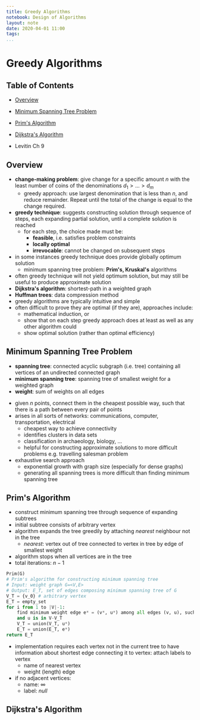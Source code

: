 ```yaml
---
title: Greedy Algorithms
notebook: Design of Algorithms
layout: note
date: 2020-04-01 11:00
tags: 
...
```


# Greedy Algorithms

[TOC]: #

## Table of Contents
- [Overview](#overview)
- [Minimum Spanning Tree Problem](#minimum-spanning-tree-problem)
- [Prim's Algorithm](#prims-algorithm)
- [Dijkstra's Algorithm](#dijkstras-algorithm)



- Levitin Ch 9

## Overview

- **change-making problem**: give change for a specific amount $n$ with the least
  number of coins of the denominations $d_1 > ... > d_m$
  - greedy approach: use largest denomination that is less than $n$, and reduce
    remainder.  Repeat until the total of the change is equal to the change required.
- **greedy technique**: suggests constructing solution through sequence of steps, each 
  expanding partial solution, until a complete solution is reached
  - for each step, the choice made must be:
    - **feasible**, i.e. satisfies problem constraints
    - **locally optimal**
    - **irrevocable**: cannot be changed on subsequent steps
- in some instances greedy technique does provide globally optimum solution
  - minimum spanning tree problem: **Prim's, Kruskal's** algorithms
- often greedy technique will not yield optimum solution, but may still be useful to 
  produce approximate solution
- **Dijkstra's algorithm**: shortest-path in a weighted graph
- **Huffman trees**: data compression method
- greedy algorithms are typically intuitive and simple
- often difficult to prove they are optimal (if they are), approaches include:
  - mathematical induction, or 
  - show that on each step greedy approach does at least as well as any other
    algorithm could
  - show optimal solution (rather than optimal efficiency)

## Minimum Spanning Tree Problem

- **spanning tree**: connected acyclic subgraph (i.e. tree) containing all
  vertices of an undirected connected graph 
- **minimum spanning tree**: spanning tree of smallest weight for a weighted graph 
- **weight**: sum of weights on all edges

<!--TODO: add fig 9.2-->

- given $n$ points, connect them in the cheapest possible way, such that there is a path
  between every pair of points
- arises in all sorts of networks: communications, computer, transportation, electrical
  - cheapest way to achieve connectivity
  - identifies clusters in data sets
  - classification in archaeology, biology, ...
  - helpful for constructing approximate solutions to more difficult problems e.g. travelling
    salesman problem
- exhaustive search approach
  - exponential growth with graph size (especially for dense graphs)
  - generating all spanning trees is more difficult than finding minimum spanning tree

## Prim's Algorithm

- construct minimum spanning tree through sequence of expanding subtrees
- initial subtree consists of arbitrary vertex
- algorithm expands the tree greedily by attaching _nearest_ neighbour not in the tree
  - _nearest_: vertex out of tree connected to vertex in tree by edge of smallest weight
- algorithm stops when all vertices are in the tree
- total iterations: $n-1$

```python
Prim(G)
# Prim's algorithm for constructing minimum spanning tree
# Input: weight graph G=<V,E>
# Output: E_T, set of edges composing minimum spanning tree of G
V_T = {v_0} # arbitrary vertex
E_T = empty_set
for i from 1 to |V|-1:
    find minimum weight edge e* = (v*, u*) among all edges (v, u), such that v is in V_T, 
    and u is in V-V_T
    V_T = union(V_T, u*)
    E_T = union(E_T, e*)
return E_T
```

- implementation requires each vertex not in the current tree to have information about
  shortest edge connecting it to vertex: attach labels to vertex
  - name of nearest vertex
  - weight (length) edge
- if no adjacent vertices:
  - name: $\infty$
  - label: _null_

## Dijkstra's Algorithm

```python


```